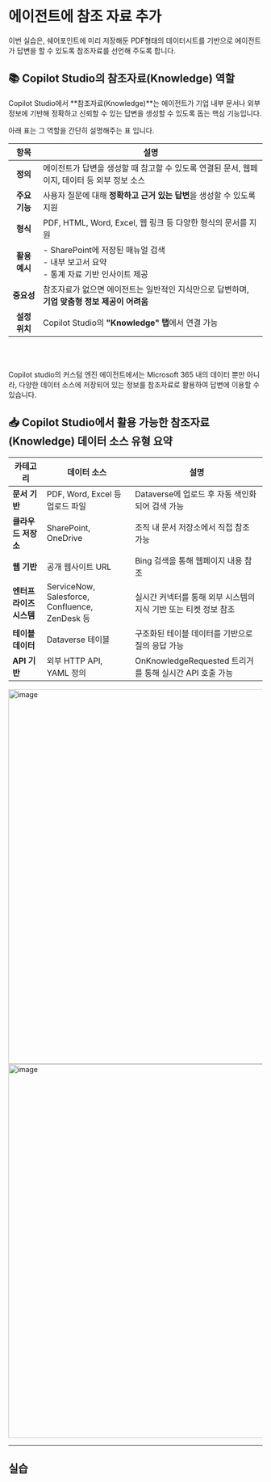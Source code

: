 # 에이전트에 참조 자료 추가

이번 실습은, 쉐어포인트에 미리 저장해둔 PDF형태의 데이터시트를 기반으로 에이전트가 답변을 할 수 있도록
참조자료를 선언해 주도록 합니다.

## 📚 Copilot Studio의 참조자료(Knowledge) 역할
Copilot Studio에서 **참조자료(Knowledge)**는 에이전트가 기업 내부 문서나 외부 정보에 기반해 정확하고 신뢰할 수 있는 답변을 생성할 수 있도록 돕는 핵심 기능입니다.

아래 표는 그 역할을 간단히 설명해주는 표 입니다.

| 항목 | 설명 |
|:------:|------|
| **정의** | 에이전트가 답변을 생성할 때 참고할 수 있도록 연결된 문서, 웹페이지, 데이터 등 외부 정보 소스 |
| **주요 기능** | 사용자 질문에 대해 **정확하고 근거 있는 답변**을 생성할 수 있도록 지원 |
| **형식** | PDF, HTML, Word, Excel, 웹 링크 등 다양한 형식의 문서를 지원 |
| **활용 예시** | - SharePoint에 저장된 매뉴얼 검색<br>- 내부 보고서 요약<br>- 통계 자료 기반 인사이트 제공 |
| **중요성** | 참조자료가 없으면 에이전트는 일반적인 지식만으로 답변하며, **기업 맞춤형 정보 제공이 어려움** |
| **설정 위치** | Copilot Studio의 **"Knowledge" 탭**에서 연결 가능 |

<br> <br> 

Copilot studio의 커스텀 엔진 에이전트에서는 Microsoft 365 내의 데이터 뿐만 아니라,
다양한 데이터 소스에 저장되어 있는 정보를 참조자료로 활용하여 답변에 이용할 수 있습니다.

## 📥 Copilot Studio에서 활용 가능한 참조자료(Knowledge) 데이터 소스 유형 요약
| 카테고리 | 데이터 소스 | 설명 |
|----------|--------------|------|
| **문서 기반** | PDF, Word, Excel 등 업로드 파일 | Dataverse에 업로드 후 자동 색인화되어 검색 가능 |
| **클라우드 저장소** | SharePoint, OneDrive | 조직 내 문서 저장소에서 직접 참조 가능 |
| **웹 기반** | 공개 웹사이트 URL | Bing 검색을 통해 웹페이지 내용 참조 |
| **엔터프라이즈 시스템** | ServiceNow, Salesforce, Confluence, ZenDesk 등 | 실시간 커넥터를 통해 외부 시스템의 지식 기반 또는 티켓 정보 참조 |
| **테이블 데이터** | Dataverse 테이블 | 구조화된 테이블 데이터를 기반으로 질의 응답 가능 |
| **API 기반** | 외부 HTTP API, YAML 정의 | OnKnowledgeRequested 트리거를 통해 실시간 API 호출 가능 |


<img width="1023" height="742" alt="image" src="https://github.com/user-attachments/assets/b01a1a1c-75cd-46ec-9daa-015792a8f561" />
<img width="1023" height="740" alt="image" src="https://github.com/user-attachments/assets/566c5a93-4c17-4a44-a229-35d3eb43ca51" />

---

## 실습

